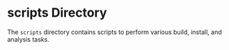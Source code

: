 <!-- This file is for my reference: Directory description -->

# scripts Directory

The `scripts` directory contains scripts to perform various build, install, and analysis tasks.
